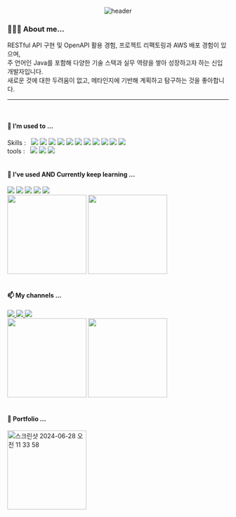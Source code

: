 <div align=center>

  ![header](https://capsule-render.vercel.app/api?type=venom&color=timeAuto&height=300&section=header&text=Welcome%20to%20my%20Channel!&fontSize=60)
  
</div>

<div>
  <h3>🙋🏻‍♀️ About me...</h3>

RESTful API 구현 및 OpenAPI 활용 경험, 프로젝트 리팩토링과 AWS 배포 경험이 있으며, <br/>
주 언어인 Java를 포함해 다양한 기술 스택과 실무 역량을 쌓아 성장하고자 하는 신입 개발자입니다. <br/>
새로운 것에 대한 두려움이 없고, 메타인지에 기반해 계획하고 탐구하는 것을 좋아합니다. <br/>

  <hr/>
  <br/>
  <h4>🧐 I’m used to ...</h4>
  Skills :&nbsp;&nbsp;
  <img src="https://img.shields.io/badge/Spring-6dd33f?style=flat-square&logoColor=white" />
  <img src="https://img.shields.io/badge/Java-000000?style=flat-square&logoColor=white" />
  <img src="https://img.shields.io/badge/SpringBoot-6dd33f?style=flat-square&logoColor=white" />
  <img src="https://img.shields.io/badge/JSP/Servlet-d3d3d3?style=flat-square&logoColor=black" />
  <img src="https://img.shields.io/badge/React-61dafb?style=flat-square&logoColor=black" />
  <img src="https://img.shields.io/badge/JavaScript-f7df1e?style=flat-square&logoColor=black" />
  <img src="https://img.shields.io/badge/JQuery-0769AD?style=flat-square&logoColor=black" />
  <img src="https://img.shields.io/badge/HTML/CSS-e34f26?style=flat-square&logoColor=white" />
  <img src="https://img.shields.io/badge/Oracle-f80000?style=flat-square&logoColor=white" />
  <img src="https://img.shields.io/badge/MySQL-4479a1?style=flat-square&logoColor=white" />
  <img src="https://img.shields.io/badge/MariaDB-003545?style=flat-square&logoColor=white" />
  <br/>
  tools :&nbsp;&nbsp;
    <img src="https://img.shields.io/badge/Eclipse-2c2255?style=flat-square&logo=eclipseide&logoColor=white" />
    <img src="https://img.shields.io/badge/VSCode-007acc?style=flat-square&logo=visualstudiocode&logoColor=white" />
    <img src="https://img.shields.io/badge/Git-F05032?style=flat-square&logo=Git&logoColor=black" />
  <br/><br/>
  <h4>🌱 I’ve used AND Currently keep learning ...</h4>
  <img src="https://img.shields.io/badge/Python-3776AB?style=flat-square&logoColor=white" />
  <img src="https://img.shields.io/badge/Django-092E20?style=flat-square&logoColor=white" />
  <img src="https://img.shields.io/badge/AndroidStudio-3ddc84?style=flat-square&logoColor=black" />
  <img src="https://img.shields.io/badge/AmazonEC2-FF9900?style=flat-square&logoColor=white" />
  <img src="https://img.shields.io/badge/docker-2496ED?style=flat-square&logoColor=white" />
  <br/>
    <img height=180 src="http://mazassumnida.wtf/api/v2/generate_badge?boj=92miindy" />
    <img height=180 src="http://mazandi.herokuapp.com/api?handle=92miindy&theme=warm"/>
  <br/><br/>  
  <h4>📫 My channels ...</h4>
    <a href="https://github.com/mindyhere?tab=repositories">
      <img src="https://img.shields.io/badge/GitHub-181717?style=flat-square&logo=GitHub&logoColor=white" />
    </a>
    <a href="https://velog.io/@92miindy/posts">
      <img src="https://img.shields.io/badge/Velog-20c997?style=flat-square&logo=Velog&logoColor=white" />
    </a>
    <a href="https://mindyhere.notion.site/f873e1b3db85412c8342fb213c744d2b">
      <img src="https://img.shields.io/badge/Notion-ffffff?style=flat-square&logo=notion&logoColor=black" />
    </a>
    <div align=left >
    <img height=180 src="https://github-readme-stats.vercel.app/api?username=mindyhere&show_icons=true" />
    <img height=180 src="https://github-readme-stats.vercel.app/api/top-langs/?username=mindyhere&layout=compact&exclude_repo=python-practice" />
</div>
  <br/>
  <h4>💬 Portfolio ...</h4>
    <a href="https://docs.google.com/presentation/d/10Em0X_KApXr-J_OzUTj9J0gPptGJ8yH-k99jPsH5KPI/edit?usp=sharing">
      <img height=180 alt="스크린샷 2024-06-28 오전 11 33 58" src="https://github.com/mindyhere/mindyhere/assets/147589193/495b88d8-ebb7-42f0-8e92-4de9a8eb07c3">
    </a>
</div>  
<br/>

<!--
**mindyhere/mindyhere** is a ✨ _special_ ✨ repository because its `README.md` (this file) appears on your GitHub profile.

Here are some ideas to get you started:

- 🔭 I’m currently working on ...
- 🌱 I’m currently learning ...
- 👯 I’m looking to collaborate on ...
- 🤔 I’m looking for help with ...
- 💬 Ask me about ...
- 📫 How to reach me: ...
- 😄 Pronouns: ...
- ⚡ Fun fact: ...
-->

